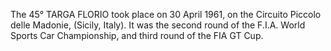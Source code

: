 The 45° TARGA FLORIO took place on 30 April 1961, on the Circuito Piccolo delle Madonie, (Sicily, Italy). It was the second round of the F.I.A. World Sports Car Championship, and third round of the FIA GT Cup.
